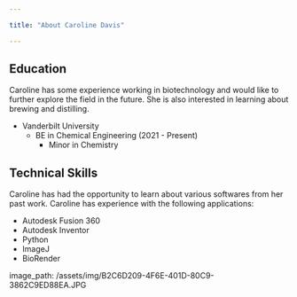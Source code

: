 ```yaml
---

title: "About Caroline Davis"

---
```


## Education

Caroline has some experience working in biotechnology and would like to further explore the field in the future. She is also interested in learning about brewing and distilling. 

* Vanderbilt University
  * BE in Chemical Engineering (2021 - Present)
    * Minor in Chemistry

## Technical Skills

Caroline has had the opportunity to learn about various softwares from her past work. Caroline has experience with the following applications:

* Autodesk Fusion 360
* Autodesk Inventor
* Python
* ImageJ
* BioRender

image_path: /assets/img/B2C6D209-4F6E-401D-80C9-3862C9ED88EA.JPG
